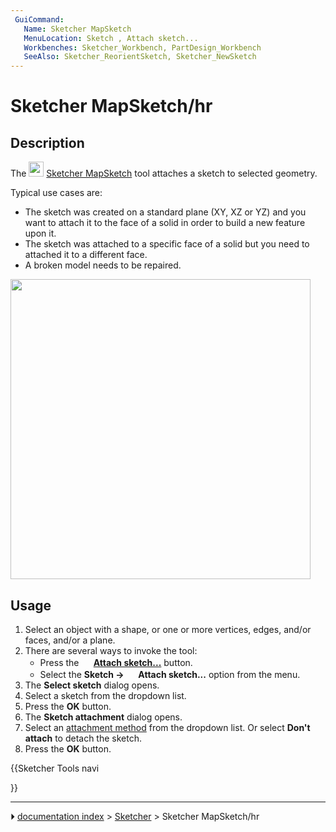 ```yaml
---
 GuiCommand:
   Name: Sketcher MapSketch
   MenuLocation: Sketch , Attach sketch...
   Workbenches: Sketcher_Workbench, PartDesign_Workbench
   SeeAlso: Sketcher_ReorientSketch, Sketcher_NewSketch
---
```


# Sketcher MapSketch/hr

## Description

The <img alt="" src=images/Sketcher_MapSketch.svg  style="width:24px;"> [Sketcher MapSketch](Sketcher_MapSketch.md) tool attaches a sketch to selected geometry.

Typical use cases are:

-   The sketch was created on a standard plane (XY, XZ or YZ) and you want to attach it to the face of a solid in order to build a new feature upon it.
-   The sketch was attached to a specific face of a solid but you need to attached it to a different face.
-   A broken model needs to be repaired.

<img alt="" src=images/Sketcher_MapSketch_00.png  style="width:480px;">

## Usage

1.  Select an object with a shape, or one or more vertices, edges, and/or faces, and/or a plane.
2.  There are several ways to invoke the tool:
    -   Press the **<img src="images/Sketcher_MapSketch.svg" width=16px> [Attach sketch...](Sketcher_MapSketch.md)** button.
    -   Select the **Sketch → <img src="images/Sketcher_MapSketch.svg" width=16px> Attach sketch...** option from the menu.
3.  The **Select sketch** dialog opens.
4.  Select a sketch from the dropdown list.
5.  Press the **OK** button.
6.  The **Sketch attachment** dialog opens.
7.  Select an [attachment method](Part_EditAttachment#Attachment_modes.md) from the dropdown list. Or select **Don\'t attach** to detach the sketch.
8.  Press the **OK** button.





{{Sketcher Tools navi

}}



---
⏵ [documentation index](../README.md) > [Sketcher](Sketcher_Workbench.md) > Sketcher MapSketch/hr
